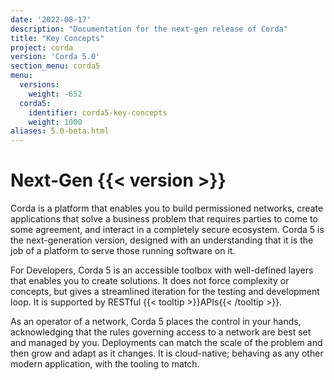 ```yaml
---
date: '2022-08-17'
description: "Documentation for the next-gen release of Corda"
title: "Key Concepts"
project: corda
version: 'Corda 5.0'
section_menu: corda5
menu:
  versions:
    weight: -652
  corda5:
    identifier: corda5-key-concepts
    weight: 1000
aliases: 5.0-beta.html   
---
```

# Next-Gen {{< version >}}

Corda is a platform that enables you to build permissioned networks, create applications that solve a business problem that requires parties to come to some agreement, and interact in a completely secure ecosystem. Corda 5 is the next-generation version, designed with an understanding that it is the job of a platform to serve those running software on it.

For Developers, Corda 5 is an accessible toolbox with well-defined layers that enables you to create solutions. It does not force complexity or concepts, but gives a streamlined iteration for the testing and development loop. It is supported by RESTful {{< tooltip >}}APIs{{< /tooltip >}}.

As an operator of a network, Corda 5 places the control in your hands, acknowledging that the rules governing access to a network are best set and managed by you. Deployments can match the scale of the problem and then grow and adapt as it changes. It is cloud-native; behaving as any other modern application, with the tooling to match.